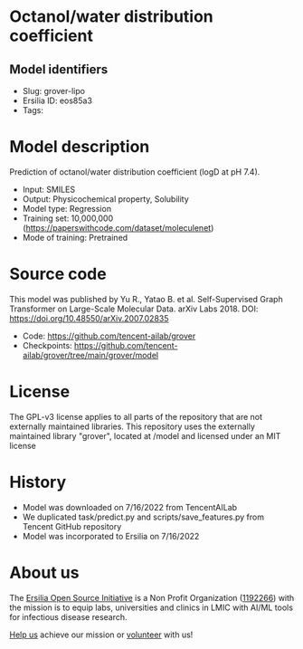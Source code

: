 # Octanol/water distribution coefficient
## Model identifiers
- Slug: grover-lipo
- Ersilia ID: eos85a3
- Tags: 

# Model description
Prediction of octanol/water distribution coefficient (logD at pH 7.4).
- Input: SMILES
- Output: Physicochemical property, Solubility 
- Model type: Regression
- Training set: 10,000,000 (https://paperswithcode.com/dataset/moleculenet)
- Mode of training: Pretrained

# Source code
This model was published by Yu R., Yatao B. et al. Self-Supervised Graph Transformer on Large-Scale Molecular Data. arXiv Labs 2018. DOI: https://doi.org/10.48550/arXiv.2007.02835

- Code: https://github.com/tencent-ailab/grover
- Checkpoints: https://github.com/tencent-ailab/grover/tree/main/grover/model

# License
The GPL-v3 license applies to all parts of the repository that are not externally maintained libraries. This repository uses the externally maintained library "grover", located at /model and licensed under an MIT license

# History 
- Model was downloaded on 7/16/2022 from TencentAILab
- We duplicated task/predict.py and scripts/save_features.py from Tencent GitHub repository
- Model was incorporated to Ersilia on 7/16/2022

# About us
The [Ersilia Open Source Initiative](https://ersilia.io) is a Non Profit Organization ([1192266](https://register-of-charities.charitycommission.gov.uk/charity-search/-/charity-details/5170657/full-print)) with the mission is to equip labs, universities and clinics in LMIC with AI/ML tools for infectious disease research.

[Help us](https://www.ersilia.io/donate) achieve our mission or [volunteer](https://www.ersilia.io/volunteer) with us!
